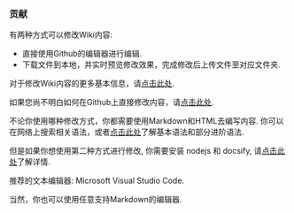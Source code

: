 <h3> 贡献 </h3>

有两种方式可以修改Wiki内容:
- 直接使用Github的编辑器进行编辑.
- 下载文件到本地，并实时预览修改效果，完成修改后上传文件至对应文件夹.

对于修改Wiki内容的更多基本信息，请[点击此处](contribution_v2/basic/start_zh-hans).

如果您尚不明白如何在Github上直接修改内容，请[点击此处](contribution_v2/basic/edit/edit_on_github_zh-hans).

不论你使用哪种修改方式，你都需要使用Markdown和HTML去编写内容. 你可以在网络上搜索相关语法，或者[点击此处](contribution_v2/common/syntax_zh-hans)了解基本语法和部分进阶语法.

但是如果你想使用第二种方式进行修改, 你需要安装 nodejs 和 docsify, 请[点击此处](https://docsify.js.org/)了解详情.

推荐的文本编辑器: Microsoft Visual Studio Code.

当然，你也可以使用任意支持Markdown的编辑器.
